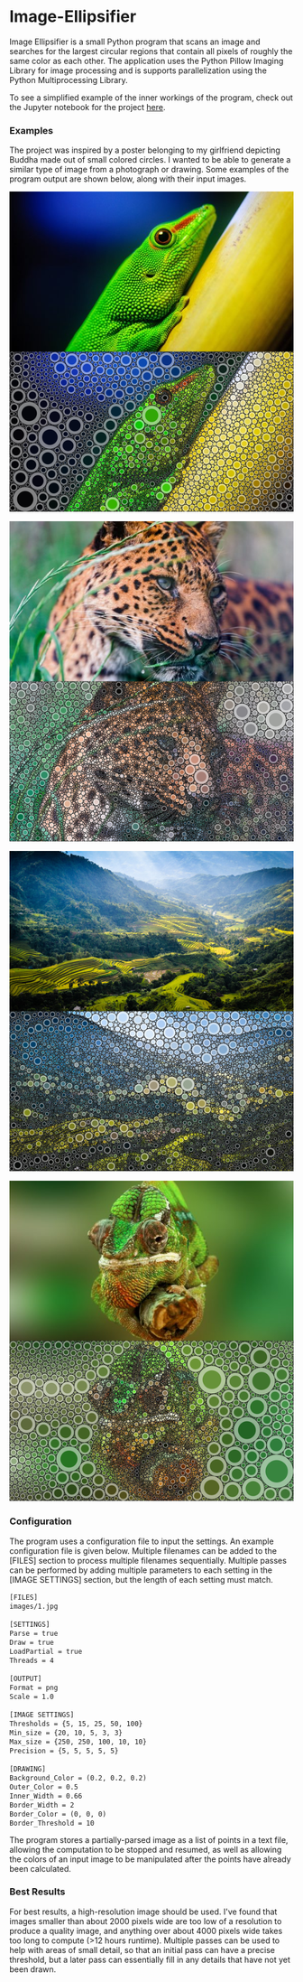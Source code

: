 # Image-Ellipsifier


Image Ellipsifier is a small Python program that scans an image and searches for the largest circular regions that contain all pixels of roughly the same color as each other. The application uses the Python Pillow Imaging Library for image processing and is supports parallelization using the Python Multiprocessing Library. 

To see a simplified example of the inner workings of the program, check out the Jupyter notebook for the project [here](https://github.com/BrianHooper/Image-Ellipsify-Notebook/blob/master/ellipsify-simple.ipynb).

### Examples

The project was inspired by a poster belonging to my girlfriend depicting Buddha made out of small colored circles. I wanted to be able to generate a similar type of image from a photograph or drawing. Some examples of the program output are shown below, along with their input images. 

![Gecko](/Docs/gecko_example.png)

![Cheetah](/Docs/cheetah_example.png)

![Landscape](/Docs/landscape_example.png)

![Chameleon](/Docs/chameleon_example.png)

### Configuration

The program uses a configuration file to input the settings. An example configuration file is given below. 
Multiple filenames can be added to the [FILES] section to process multiple filenames sequentially. Multiple passes can be performed by adding multiple parameters to each setting in the [IMAGE SETTINGS] section, but the length of each setting must match. 

    [FILES]
    images/1.jpg

    [SETTINGS]
    Parse = true
    Draw = true
    LoadPartial = true
    Threads = 4

    [OUTPUT]
    Format = png
    Scale = 1.0

    [IMAGE SETTINGS]
    Thresholds = {5, 15, 25, 50, 100}
    Min_size = {20, 10, 5, 3, 3}
    Max_size = {250, 250, 100, 10, 10}
    Precision = {5, 5, 5, 5, 5}

    [DRAWING]
    Background_Color = (0.2, 0.2, 0.2)
    Outer_Color = 0.5
    Inner_Width = 0.66
    Border_Width = 2
    Border_Color = (0, 0, 0)
    Border_Threshold = 10
    
The program stores a partially-parsed image as a list of points in a text file, allowing the computation to be stopped and resumed, as well as allowing the colors of an input image to be manipulated after the points have already been calculated. 
    
### Best Results

For best results, a high-resolution image should be used. I've found that images smaller than about 2000 pixels wide are too low of a resolution to produce a quality image, and anything over about 4000 pixels wide takes too long to compute (>12 hours runtime). Multiple passes can be used to help with areas of small detail, so that an initial pass can have a precise threshold, but a later pass can essentially fill in any details that have not yet been drawn. 
